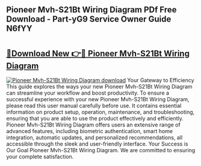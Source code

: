 ## Pioneer Mvh-S21Bt Wiring Diagram PDf Free Download - Part-yG9 Service Owner Guide N6fYY

# <h2><a href="http://dfm22k.blite.top/?on=Pioneer+Mvh-S21Bt+Wiring+Diagram">🔗Download New 👉🔴 Pioneer Mvh-S21Bt Wiring Diagram</a></h2>

[![Pioneer Mvh-S21Bt Wiring Diagram download](https://i.imgur.com/lujVjoI.png)](http://dfm22k.blite.top/?on=Pioneer+Mvh-S21Bt+Wiring+Diagram)
Your Gateway to Efficiency This guide explores the ways your new Pioneer Mvh-S21Bt Wiring Diagram can streamline your workflow and boost productivity. To ensure a successful experience with your new Pioneer Mvh-S21Bt Wiring Diagram, please read this user manual carefully before use. It contains essential information on product setup, operation, maintenance, and troubleshooting, ensuring that you are able to use the product effectively and efficiently. Pioneer Mvh-S21Bt Wiring Diagram offers users an extensive range of advanced features, including biometric authentication, smart home integration, automatic updates, and personalized recommendations, all accessible through the sleek and user-friendly interface. Your Success is Our Goal Pioneer Mvh-S21Bt Wiring Diagram. We are committed to ensuring your complete satisfaction.
